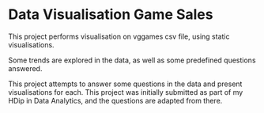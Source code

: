 # Data Visualisation Game Sales
This project performs visualisation on vggames csv file, using static visualisations.

Some trends are explored in the data, as well as some predefined questions answered.

This project attempts to answer some questions in the data and present visualisations for each.
This project was initially submitted as part of my HDip in Data Analytics, and the questions are adapted from there.
